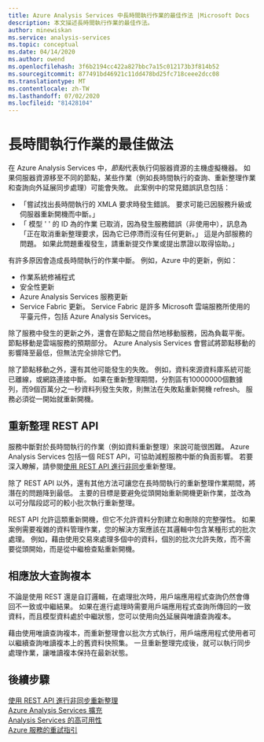 ```yaml
---
title: Azure Analysis Services 中長時間執行作業的最佳作法 |Microsoft Docs
description: 本文描述長時間執行作業的最佳作法。
author: minewiskan
ms.service: analysis-services
ms.topic: conceptual
ms.date: 04/14/2020
ms.author: owend
ms.openlocfilehash: 3f6b2194cc422a827bbc7a15c012173b3f814b52
ms.sourcegitcommit: 877491bd46921c11dd478bd25fc718ceee2dcc08
ms.translationtype: MT
ms.contentlocale: zh-TW
ms.lasthandoff: 07/02/2020
ms.locfileid: "81428104"
---
```

# <a name="best-practices-for-long-running-operations"></a>長時間執行作業的最佳做法

在 Azure Analysis Services 中，*節點*代表執行伺服器資源的主機虛擬機器。 如果伺服器資源移至不同的節點，某些作業（例如長時間執行的查詢、重新整理作業和查詢向外延展同步處理）可能會失敗。 此案例中的常見錯誤訊息包括：

- 「嘗試找出長時間執行的 XMLA 要求時發生錯誤。 要求可能已因服務升級或伺服器重新開機而中斷。」
- 「 <guid> 模型 ' ' 的 ID 為的作業 <database> 已取消，因為發生服務錯誤（非使用中），訊息為「正在取消重新整理要求，因為它已停滯而沒有任何更新。」 這是內部服務的問題。 如果此問題重複發生，請重新提交作業或提出票證以取得協助。」

有許多原因會造成長時間執行的作業中斷。 例如，Azure 中的更新，例如： 
- 作業系統修補程式 
- 安全性更新
- Azure Analysis Services 服務更新
- Service Fabric 更新。 Service Fabric 是許多 Microsoft 雲端服務所使用的平臺元件，包括 Azure Analysis Services。

除了服務中發生的更新之外，還會在節點之間自然地移動服務，因為負載平衡。 節點移動是雲端服務的預期部分。 Azure Analysis Services 會嘗試將節點移動的影響降至最低，但無法完全排除它們。 

除了節點移動之外，還有其他可能發生的失敗。 例如，資料來源資料庫系統可能已離線，或網路連接中斷。 如果在重新整理期間，分割區有10000000個數據列，而9個百萬分之一秒資料列發生失敗，則無法在失敗點重新開機 refresh。 服務必須從一開始就重新開機。 

## <a name="refresh-rest-api"></a>重新整理 REST API

服務中斷對於長時間執行的作業（例如資料重新整理）來說可能很困難。 Azure Analysis Services 包括一個 REST API，可協助減輕服務中斷的負面影響。 若要深入瞭解，請參閱[使用 REST API 進行非同步](analysis-services-async-refresh.md)重新整理。
 
除了 REST API 以外，還有其他方法可讓您在長時間執行的重新整理作業期間，將潛在的問題降到最低。 主要的目標是要避免從頭開始重新開機更新作業，並改為以可分階段認可的較小批次執行重新整理。 
 
REST API 允許這類重新開機，但它不允許資料分割建立和刪除的完整彈性。 如果案例需要複雜的資料管理作業，您的解決方案應該在其邏輯中包含某種形式的批次處理。 例如，藉由使用交易來處理多個中的資料，個別的批次允許失敗，而不需要從頭開始，而是從中繼檢查點重新開機。 
 
## <a name="scale-out-query-replicas"></a>相應放大查詢複本

不論是使用 REST 還是自訂邏輯，在處理批次時，用戶端應用程式查詢仍然會傳回不一致或中繼結果。 如果在進行處理時需要用戶端應用程式查詢所傳回的一致資料，而且模型資料處於中繼狀態，您可以使用向[外](analysis-services-scale-out.md)延展與唯讀查詢複本。

藉由使用唯讀查詢複本，而重新整理會以批次方式執行，用戶端應用程式使用者可以繼續查詢唯讀複本上的舊資料快照集。 一旦重新整理完成後，就可以執行同步處理作業，讓唯讀複本保持在最新狀態。


## <a name="next-steps"></a>後續步驟

[使用 REST API 進行非同步重新整理](analysis-services-async-refresh.md)  
[Azure Analysis Services 擴充](analysis-services-scale-out.md)  
[Analysis Services 的高可用性](analysis-services-bcdr.md)  
[Azure 服務的重試指引](https://docs.microsoft.com/azure/architecture/best-practices/retry-service-specific)   

